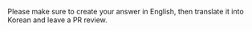 Please make sure to create your answer in English, then translate it into Korean and leave a PR review.